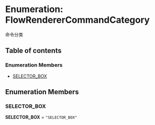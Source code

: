 # Enumeration: FlowRendererCommandCategory

命令分类

## Table of contents

### Enumeration Members

* [SELECTOR\_BOX](/auto-docs/editor/enums/FlowRendererCommandCategory.md#selector_box)

## Enumeration Members

### SELECTOR\_BOX

**SELECTOR\_BOX** = `"SELECTOR_BOX"`

